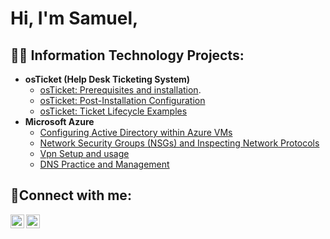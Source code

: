 <h1>Hi, I'm Samuel,

<h2>👨‍💻 Information Technology Projects:</h2>

- <b>osTicket (Help Desk Ticketing System)</b>
  - [osTicket: Prerequisites and installation](https://github.com/Sammmyceo2001/-Prerequisites-and-installation).
  - [osTicket: Post-Installation Configuration](https://github.com/Sammmyceo2001/post-install-config)
  - [osTicket: Ticket Lifecycle Examples](https://github.com/Sammmyceo2001/ticket-lifecycle)
- <b>Microsoft Azure</b>
  - [Configuring Active Directory within Azure VMs](https://github.com/Sammmyceo2001/configure-ad)
  - [Network Security Groups (NSGs) and Inspecting Network Protocols](https://github.com/Sammmyceo2001/azure-network-protocols)
  - [Vpn Setup and usage](https://github.com/Sammmyceo2001/Vpn-usage)
  - [DNS Practice and Management](https://github.com/Sammmyceo2001/DNS-Lab)
<h2>🤳Connect with me:</h2>


[<img align="left" alt="SamuelTaveras | LinkedIn" width="22px" src="https://cdn.jsdelivr.net/npm/simple-icons@v3/icons/linkedin.svg" />][linkedin]
[<img align="left" alt="laberdolaga_ | Instagram" width="22px" src="https://cdn.jsdelivr.net/npm/simple-icons@v3/icons/instagram.svg" />][instagram]

[instagram]: https://www.instagram.com/laberdolaga_
[linkedin]: https://linkedin.com/in/SamuelTaveras
